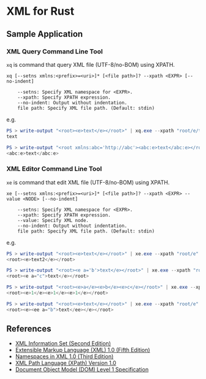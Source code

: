 # XML for Rust

## Sample Application

### XML Query Command Line Tool

`xq` is command that query XML file (UTF-8/no-BOM) using XPATH.

```
xq [--setns xmlns:<prefix>=<uri>]* [<file path>]? --xpath <EXPR> [--no-indent]

    --setns: Specify XML namespace for <EXPR>.
    --xpath: Specify XPATH expression.
    --no-indent: Output without indentation.
    file path: Specify XML file path. (Default: stdin)
```

e.g.

```powershell
PS > write-output "<root><e>text</e></root>" | xq.exe --xpath "root/e/text()"
text
```

```powershell
PS > write-output "<root xmlns:abc='http://abc'><abc:e>text</abc:e></root>" | xq.exe --setns "xmlns:i=http://abc"  --xpath "root/i:e"
<abc:e>text</abc:e>
```

### XML Editor Command Line Tool

`xe` is command that edit XML file (UTF-8/no-BOM) using XPATH.

```
xe [--setns xmlns:<prefix>=<uri>]* [<file path>]? --xpath <EXPR> --value <NODE> [--no-indent]

    --setns: Specify XML namespace for <EXPR>.
    --xpath: Specify XPATH expression.
    --value: Specify XML node.
    --no-indent: Output without indentation.
    file path: Specify XML file path. (Default: stdin)
```

e.g.

```powershell
PS > write-output "<root><e>text</e></root>" | xe.exe --xpath "root/e" --value 'text2'
<root><e>text2</e></root>
```

```powershell
PS > write-output "<root><e a='b'>text</e></root>" | xe.exe --xpath "root/e/@a" --value 'c'
<root><e a="c">text</e></root>
```

```powershell
PS > write-output "<root><e>a</e><e>b</e><e>c</e></root>" | xe.exe --xpath "root/e" --value 1
<root><e>1</e><e>1</e><e>1</e></root>
```

```powershell
PS > write-output "<root><e>text</e></root>" | xe.exe --xpath "root/e" --value '<ee a="b">text</ee>'
<root><e><ee a="b">text</ee></e></root>
```

## References

* [XML Information Set (Second Edition)](https://www.w3.org/TR/2004/REC-xml-infoset-20040204/)
* [Extensible Markup Language (XML) 1.0 (Fifth Edition)](https://www.w3.org/TR/2008/REC-xml-20081126/)
* [Namespaces in XML 1.0 (Third Edition)](https://www.w3.org/TR/2009/REC-xml-names-20091208/)
* [XML Path Language (XPath) Version 1.0](https://www.w3.org/TR/1999/REC-xpath-19991116/)
* [Document Object Model (DOM) Level 1 Specification](https://www.w3.org/TR/1998/REC-DOM-Level-1-19981001/)
